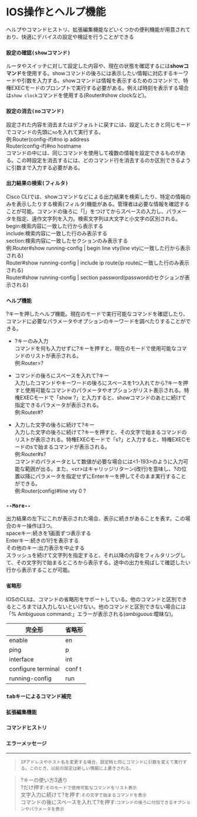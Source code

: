 # IOS操作とヘルプ機能
ヘルプやコマンドヒストリ、拡張編集機能などいくつかの便利機能が用意されており、快適にデバイスの設定や検証を行うことができる

### `設定の確認(showコマンド)`
ルータやスイッチに対して設定した内容や、現在の状態を確認するには**showコマンド**を使用する。showコマンドの後ろには表示したい情報に対応するキーワードや引数を入力する。showコマンドは情報を表示するためのコマンドで、特権EXECモードのプロンプトで実行する必要がある。例えば時刻を表示する場合は`show clock`コマンドを使用する(Router#show clockなど)。

### `設定の消去(noコマンド)`
設定された内容を消去またはデフォルトに戻すには、設定したときと同じモードでコマンドの先頭に`no`を入れて実行する。  
例:Router(config-if)#no ip address  
Router(config-if)#no hostname  
コマンドの中には、同じコマンドを使用して複数の情報を設定できるものがある。この時設定を消去するには、どのコマンド行を消去するのか区別できるように引数まで入力する必要がある。

### `出力結果の検索(フィルタ)`
Cisco CLIでは、showコマンドなどによる出力結果を検索したり、特定の情報のみを表示したりする検索(フィルタ)機能がある。管理者は必要な情報を確認することが可能。コマンドの後ろに「|」をつけてからスペースの入力し、パラメータを指定、遠作文字列を入力。検索文字列は大文字と小文字の区別される。  
begin:検索内容に一致した行から表示する  
include:検索内容に一致した行のみ表示する  
section:検索内容に一致したセクションのみ表示する  
例:Router#show running-config | begin line vty(line vtyに一致した行から表示される)  
Router#show running-config | include ip route(ip routeに一致した行のみ表示される)  
Router#show running-config | section password(passwordのセクションが表示される)

### `ヘルプ機能`
?キーを押したヘルプ機能。現在のモードで実行可能なコマンドを確認したり、コマンドに必要なパラメータやオプションのキーワードを調べたりすることができる。

- ?キーのみ入力  
コマンドを何も入力せずに?キーを押すと、現在のモードで使用可能なコマンドのリストが表示される。  
例:Router>?

- コマンドの後ろにスペースを入れて?キー  
入力したコマンドやキーワードの後ろにスペースを1つ入れてから?キーを押すと使用可能なコマンドのパラメータやオプションがリスト表示される。特権EXECモードで「show ?」と入力すると、showコマンドのあとに続けて指定できるパラメータが表示される。  
例:Router#?

- 入力した文字の後ろに続けて?キー  
入力した文字の後ろに続けて?キーを押すと、その文字で始まるコマンドのリストが表示される。特権EXECモードで「s?」と入力すると、特権EXECモードのsで始まるコマンドが表示される。  
例:Router#s?  
コマンドのパラメータとして数値が必要な場合には<1-193>のように入力可能な範囲が出る。また、\<cr>はキャリッジリターン(改行)を意味し、?の位置以降にパラメータを指定せずにEnterキーを押してそのまま実行することができる。  
例:Router(config)#line vty 0 ?

### `--More--`
出力結果の左下にこれが表示された場合、表示に続きがあることを表す。この場合のキー操作は3つ。  
spaceキー:続きを1画面ずつ表示する  
Enterキー:続きの1行を表示する  
その他のキー:出力表示を中止する  
スラッシュを続けて文字列を指定すると、それ以降の内容をフィルタリングして、その文字列で始まるところから表示する。途中の出力を飛ばして確認したい行から表示することが可能。

### `省略形`
IOSのCLIは、コマンドの省略形をサポートしている。他のコマンドと区別できるところまでは入力しないといけない。他のコマンドと区別できない場合には「% Ambiguous command:」エラーが表示される(*ambiguous*:曖昧な)。

|完全形             |省略形 |
|------------------|------|
|enable            |en    |
|ping              |p     |
|interface         |int   |
|configure terminal|conf t|
|running-config    |run   |


### `tabキーによるコマンド補完`


### `拡張編集機能`


### `コマンドヒストリ`


### `エラーメッセージ`

---
> `IPアドレスやホスト名を変更する場合、設定時と同じコマンドに引数を変えて実行する。このとき、以前の設定は新しい情報に上書きされる。`

> ?キーの使い方3通り  
> ?だけ押す:`そのモードで使用可能なコマンドをリスト表示`  
> 文字入力に続けて?を押す:`その文字で始まるコマンドを表示`  
> コマンドの後にスペースを入れて?を押す:`コマンドの後ろに付加できるオプションやパラメータを表示`

